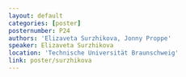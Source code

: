 ```yaml
---
layout: default
categories: [poster]
posternumber: P24
authors: 'Elizaveta Surzhikova, Jonny Proppe'
speaker: Elizaveta Surzhikova 
location: 'Technische Universität Braunschweig'
link: poster/surzhikova
---
```

